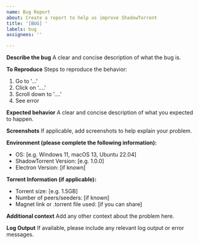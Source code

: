 ```yaml
---
name: Bug Report
about: Create a report to help us improve ShadowTorrent
title: '[BUG] '
labels: bug
assignees: ''

---
```


**Describe the bug**
A clear and concise description of what the bug is.

**To Reproduce**
Steps to reproduce the behavior:
1. Go to '...'
2. Click on '....'
3. Scroll down to '....'
4. See error

**Expected behavior**
A clear and concise description of what you expected to happen.

**Screenshots**
If applicable, add screenshots to help explain your problem.

**Environment (please complete the following information):**
- OS: [e.g. Windows 11, macOS 13, Ubuntu 22.04]
- ShadowTorrent Version: [e.g. 1.0.0]
- Electron Version: [if known]

**Torrent Information (if applicable):**
- Torrent size: [e.g. 1.5GB]
- Number of peers/seeders: [if known]
- Magnet link or .torrent file used: [if you can share]

**Additional context**
Add any other context about the problem here.

**Log Output**
If available, please include any relevant log output or error messages.
